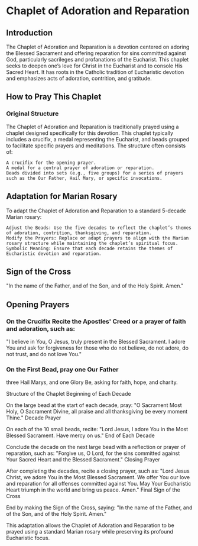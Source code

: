 # Chaplet of Adoration and Reparation 

## Introduction

The Chaplet of Adoration and Reparation is a devotion centered on adoring the Blessed Sacrament and offering reparation for sins committed against God, particularly sacrileges and profanations of the Eucharist. This chaplet seeks to deepen one’s love for Christ in the Eucharist and to console His Sacred Heart. It has roots in the Catholic tradition of Eucharistic devotion and emphasizes acts of adoration, contrition, and gratitude.

## How to Pray This Chaplet

### Original Structure

The Chaplet of Adoration and Reparation is traditionally prayed using a chaplet designed specifically for this devotion. This chaplet typically includes a crucifix, a medal representing the Eucharist, and beads grouped to facilitate specific prayers and meditations. The structure often consists of:

    A crucifix for the opening prayer.
    A medal for a central prayer of adoration or reparation.
    Beads divided into sets (e.g., five groups) for a series of prayers such as the Our Father, Hail Mary, or specific invocations.

## Adaptation for Marian Rosary

To adapt the Chaplet of Adoration and Reparation to a standard 5-decade Marian rosary:

    Adjust the Beads: Use the five decades to reflect the chaplet’s themes of adoration, contrition, thanksgiving, and reparation.
    Modify the Prayers: Replace or adapt prayers to align with the Marian rosary structure while maintaining the chaplet’s spiritual focus.
    Symbolic Meaning: Ensure that each decade retains the themes of Eucharistic devotion and reparation.

## Sign of the Cross

"In the name of the Father, and of the Son, and of the Holy Spirit. Amen."

## Opening Prayers

### On the Crucifix Recite the Apostles' Creed or a prayer of faith and adoration, such as:

"I believe in You, O Jesus, truly present in the Blessed Sacrament. I adore You and ask for forgiveness for those who do not believe, do not adore, do not trust, and do not love You."

### On the First Bead, pray one Our Father

 three Hail Marys, and one Glory Be, asking for faith, hope, and charity.

Structure of the Chaplet
Beginning of Each Decade

On the large bead at the start of each decade, pray:
"O Sacrament Most Holy, O Sacrament Divine, all praise and all thanksgiving be every moment Thine."
Decade Prayer

On each of the 10 small beads, recite:
"Lord Jesus, I adore You in the Most Blessed Sacrament. Have mercy on us."
End of Each Decade

Conclude the decade on the next large bead with a reflection or prayer of reparation, such as:
"Forgive us, O Lord, for the sins committed against Your Sacred Heart and the Blessed Sacrament."
Closing Prayer

After completing the decades, recite a closing prayer, such as:
"Lord Jesus Christ, we adore You in the Most Blessed Sacrament. We offer You our love and reparation for all offenses committed against You. May Your Eucharistic Heart triumph in the world and bring us peace. Amen."
Final Sign of the Cross

End by making the Sign of the Cross, saying:
"In the name of the Father, and of the Son, and of the Holy Spirit. Amen."

This adaptation allows the Chaplet of Adoration and Reparation to be prayed using a standard Marian rosary while preserving its profound Eucharistic focus.